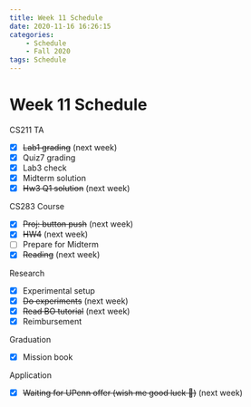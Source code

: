 ```yaml
---
title: Week 11 Schedule
date: 2020-11-16 16:26:15
categories: 
    - Schedule
    - Fall 2020
tags: Schedule
---
```


# Week 11 Schedule

CS211 TA
- [x] ~~Lab1 grading~~ (next week)
- [x] Quiz7 grading
- [x] Lab3 check
- [x] Midterm solution
- [x] ~~Hw3 Q1 solution~~ (next week)

CS283 Course
- [x] ~~Proj: button push~~ (next week)
- [x] ~~HW4~~ (next week)
- [ ] Prepare for Midterm
- [x] ~~Reading~~ (next week)

Research
- [x] Experimental setup
- [x] ~~Do experiments~~ (next week)
- [x] ~~Read BO tutorial~~ (next week)
- [x] Reimbursement

Graduation
- [x] Mission book

Application
- [x] ~~Waiting for UPenn offer (wish me good luck 🙏)~~ (next week)